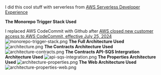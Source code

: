 I did this cool stuff with serverless from [AWS Serverless Developer Experience](https://catalog.workshops.aws/serverless-developer-experience/en-US/introduction)

**The Monorepo Trigger Stack Used**

I replaced AWS CodeCommit with Github after [AWS closed new customer access to AWS CodeCommit, effective July 25, 2024](https://aws.amazon.com/blogs/devops/how-to-migrate-your-aws-codecommit-repository-to-another-git-provider/)
![monorepo-trigger-stack.png](https://static.us-east-1.prod.workshops.aws/public/53880fb1-61c1-4bc1-80ee-122b0a94032f/static/images/monorepo-trigger-stack.png)
**The Full Architecture Used**
![architecture.png](https://static.us-east-1.prod.workshops.aws/public/53880fb1-61c1-4bc1-80ee-122b0a94032f/static/images/architecture.png)
**The Contracts Architecture Used**
![architecture-contracts.png](https://static.us-east-1.prod.workshops.aws/public/53880fb1-61c1-4bc1-80ee-122b0a94032f/static/images/architecture-contracts.png)
**The Contracts API-SQS Intergration Architecture Used**
![api-sqs-integration.png](https://static.us-east-1.prod.workshops.aws/public/53880fb1-61c1-4bc1-80ee-122b0a94032f/static/images/contracts/api-sqs-integration.png)
**The Properties Architecture Used**
![architecture-properties.png](https://static.us-east-1.prod.workshops.aws/public/53880fb1-61c1-4bc1-80ee-122b0a94032f/static/images/architecture-properties.png)
**The Web Architecture Used**
![architecture-properties-web.png](https://static.us-east-1.prod.workshops.aws/public/53880fb1-61c1-4bc1-80ee-122b0a94032f/static/images/architecture-properties-web.png)
